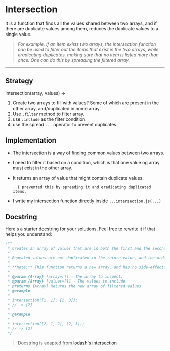 # Intersection

It is a function that finds all the values shared between two arrays, and if
there are duplicate values among them, reduces the duplicate values to a single
value.

> _For example, if an item exists two arrays, the intersection function can be
> used to filter out the items that exist in the two arrays, while eradicating
> duplicates, making sure that no item is listed more than once. One can do this
> by spreading the filtered array._

---

## Strategy

intersection(array, values) ->

1. Create two arrays to fill with values? Some of which are present in the other
   array, and/duplicated in home array.
2. Use `.filter` method to filter array.
3. use `.include` as the filter condition.
4. use the spread `...` operator to prevent duplicates.

## Implementation

- The intersection is a way of finding common values between two arrays.
- I need to filter it based on a condition, which is that one value og array
  must exist in the other array.
- It returns an array of value that might contain duplicate values.

        I prevented this by spreading it and eradicating duplicated items.

- I write my intersection function directly inside `...intersection.js(...)`

## Docstring

Here's a starter docstring for your solutions. Feel free to rewrite it if that
helps you understand:

```js
/**
 * Creates an array of values that are in both the first and the second arrays.
 *
 * Repeated values are not duplicated in the return value, and the order of result values are determined by the first array.
 *
 * **Note:** This function returns a new array, and has no side-effects.
 *
 * @param {Array} [array=[]] - The array to inspect.
 * @param {Array} [values=[]] - The values to include.
 * @returns {Array} Returns the new array of filtered values.
 * @example
 *
 * intersection([2, 1], [2, 3]);
 * // -> [2]
 *
 * @example
 *
 * intersection([2, 1, 2], [2, 3]);
 * // -> [2]
 */
```

> Docstring is adapted from
> [lodash's intersection](https://github.com/lodash/lodash/blob/4.17.15/lodash.js#L7498)
